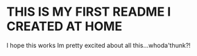# THIS IS MY FIRST README I CREATED AT HOME

I hope this works
Im pretty excited about all this...whoda'thunk?!